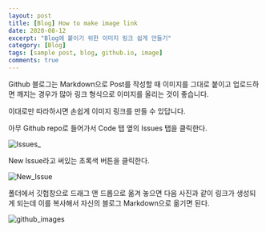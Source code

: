 ```yaml
---
layout: post
title: [Blog] How to make image link
date: 2020-08-12
excerpt: "Blog에 붙이기 위한 이미지 링크 쉽게 만들기"
category: [Blog]
tags: [sample post, blog, github.io, image]
comments: true
---
```


Github 블로그는 Markdown으로 Post를 작성할 때 이미지를 그대로 붙이고 업로드하면 깨지는 경우가 많아 링크 형식으로 이미지를 올리는 것이 좋습니다.

이대로만 따라하시면 손쉽게 이미지 링크를 만들 수 있답니다.

아무 Github repo로 들어가서 Code 탭 옆의 Issues 탭을 클릭한다.

![Issues_](https://user-images.githubusercontent.com/40714505/89975316-67a58400-dca0-11ea-912b-795154ced161.png)

New Issue라고 써있는 초록색 버튼을 클릭한다.

![New_Issue](https://user-images.githubusercontent.com/40714505/89975326-6aa07480-dca0-11ea-9323-860bda6478a7.png)

폴더에서 깃헙창으로 드래그 앤 드롭으로 옮겨 놓으면 다음 사진과 같이 링크가 생성되게 되는데 이를 복사해서 자신의 블로그 Markdown으로 옮기면 된다.

![github_images](https://user-images.githubusercontent.com/40714505/89975839-bbfd3380-dca1-11ea-9ee7-fe6ee989c7fa.PNG)